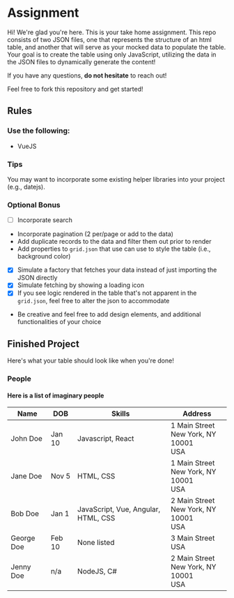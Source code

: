 # Assignment

Hi! We're glad you're here. This is your take home assignment. This repo consists of two JSON files, one that represents the structure of an html table, and another that will serve as your mocked data to populate the table. Your goal is to create the table using only JavaScript, utilizing the data in the JSON files to dynamically generate the content!

If you have any questions, **do not hesitate** to reach out!

Feel free to fork this repository and get started!

## Rules

### Use the following:

- VueJS

### Tips

You may want to incorporate some existing helper libraries into your project (e.g., datejs).

### Optional Bonus

- [ ] Incorporate search
- Incorporate pagination (2 per/page or add to the data)
- Add duplicate records to the data and filter them out prior to render
- Add properties to `grid.json` that use can use to style the table (i.e., background color)
- [x] Simulate a factory that fetches your data instead of just importing the JSON directly
- [x] Simulate fetching by showing a loading icon
- [x] If you see logic rendered in the table that's not apparent in the `grid.json`, feel free to alter the json to accommodate
- Be creative and feel free to add design elements, and additional functionalities of your choice

## Finished Project

Here's what your table should look like when you're done!

### People

#### Here is a list of imaginary people

<table>
  <thead>
    <tr>
      <th>Name</th>
      <th>DOB</th>
      <th>Skills</th>
      <th>Address</th>
    </tr>
  </thead>
  <tbody>
    <tr>
      <td>John Doe</td>
      <td>Jan 10</td>
      <td>Javascript, React</td>
      <td>1 Main Street<br>New York, NY 10001<br>USA</td>      
    </tr>
    <tr>
      <td>Jane Doe</td>
      <td>Nov 5</td>
      <td>HTML, CSS</td>
      <td>1 Main Street<br>New York, NY 10001<br>USA</td>      
    </tr>
    <tr>
      <td>Bob Doe</td>
      <td>Jan 1</td>
      <td>JavaScript, Vue, Angular, HTML, CSS</td>
      <td>2 Main Street<br>New York, NY 10001<br>USA</td>      
    </tr>
    <tr>
      <td>George Doe</td>
      <td>Feb 10</td>
      <td>None listed</td>
      <td>3 Main Street<br>USA</td>      
    </tr>
    <tr>
      <td>Jenny Doe</td>
      <td>n/a</td>
      <td>NodeJS, C#</td>
      <td>2 Main Street<br>New York, NY 10001<br>USA</td>      
    </tr>
  </tbody>
</table>
